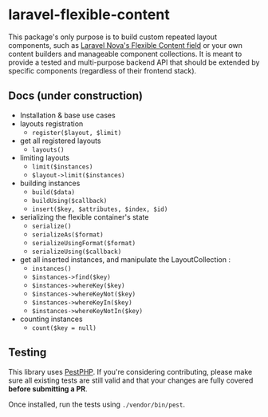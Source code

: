 # laravel-flexible-content

This package's only purpose is to build custom repeated layout components, such as [Laravel Nova's Flexible Content field](https://github.com/whitecube/nova-flexible-content) or your own content builders and manageable component collections. It is meant to provide a tested and multi-purpose backend API that should be extended by specific components (regardless of their frontend stack).

## Docs (under construction)

- Installation & base use cases
- layouts registration
    - `register($layout, $limit)`
- get all registered layouts
    - `layouts()`
- limiting layouts
    - `limit($instances)`
    - `$layout->limit($instances)`
- building instances
    - `build($data)`
    - `buildUsing($callback)`
    - `insert($key, $attributes, $index, $id)`
- serializing the flexible container's state
    - `serialize()`
    - `serializeAs($format)`
    - `serializeUsingFormat($format)`
    - `serializeUsing($callback)`
- get all inserted instances, and manipulate the LayoutCollection :
    - `instances()`
    - `$instances->find($key)`
    - `$instances->whereKey($key)`
    - `$instances->whereKeyNot($key)`
    - `$instances->whereKeyIn($key)`
    - `$instances->whereKeyNotIn($key)`
- counting instances
    - `count($key = null)`

## Testing

This library uses [PestPHP](https://pestphp.com/). If you're considering contributing, please make sure all existing tests are still valid and that your changes are fully covered **before submitting a PR**.

Once installed, run the tests using `./vendor/bin/pest`.
